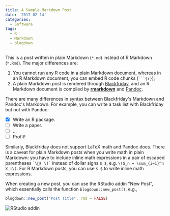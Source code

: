 ```yaml
---
title: A Sample Markdown Post
date: '2017-02-14'
categories:
  - Software
tags:
  - R
  - Markdown
  - blogdown
---
```


This is a post written in plain Markdown (`*.md`) instead of R Markdown (`*.Rmd`). The major differences are:

1. You cannot run any R code in a plain Markdown document, whereas in an R Markdown document, you can embed R code chunks (```` ```{r} ````);
2. A plain Markdown post is rendered through [Blackfriday](https://gohugo.io/overview/configuration/), and an R Markdown document is compiled by [**rmarkdown**](http://rmarkdown.rstudio.com) and [Pandoc](http://pandoc.org).

There are many differences in syntax between Blackfriday's Markdown and Pandoc's Markdown. For example, you can write a task list with Blackfriday but not with Pandoc:

- [x] Write an R package.
- [ ] Write a paper.
- [ ] ...
- [ ] Profit!

Similarly, Blackfriday does not support LaTeX math and Pandoc does. There is a caveat for plain Markdown posts when you write math in plain Markdown: you have to include inline math expressions in a pair of escaped parentheses `` `\( \)` `` instead of dollar signs `$ $`, e.g. `\(S_n = \sum_{i=1}^n X_i\)`. For R Markdown posts, you can use `$ $` to write inline math expressions.

When creating a new post, you can use the RStudio addin "New Post", which essentially calls the function `blogdown::new_post()`, e.g.,

```r
blogdown::new_post("Post Title", rmd = FALSE)
```

![RStudio addin](//i.imgur.com/E9O3cs4.png)
